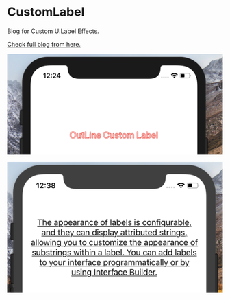 # CustomLabel
Blog for Custom UILabel Effects.

[Check full blog from here.](https://medium.com/@nimjea/custom-label-effects-in-swift-4-69ec12ba2178)


![](https://github.com/ANSCoder/CustomLabel/blob/master/Screenshots/outline.png) 


![](https://github.com/ANSCoder/CustomLabel/blob/master/Screenshots/upderline.png)
